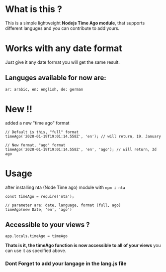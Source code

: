 # What is this ?
This is a simple lightweight **Nodejs Time Ago module**,
that supports different languges and you can contribute to add yours.

# Works with any date format
Just give it any date format you will get the same result.

## Languges available for now are:
`ar: arabic, en: english, de: german`

# New !!
added a new "time ago" format
```
// Default is this, "full" format
timeAgo('2020-01-19T19:01:14.558Z', 'en'); // will return, 19. January

// New format, "ago" format
timeAgo('2020-01-19T19:01:14.558Z', 'en', 'ago'); // will return, 3d ago

```


# Usage
after installing nta (Node Time ago) module with `npm i nta`
```
const timeAgo = require('nta');

// parameter are: date, language, format (full, ago)
timeAgo(new Date, 'en', 'ago')
```

## Accessible to your views ?
```
app.locals.timeAgo = timeAgo
```
**Thats is it, the timeAgo function is now accessible to all of your views** you can use it as specified above.


### Dont Forget to add your langage in the lang.js file
